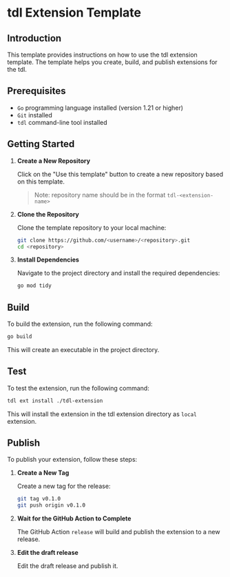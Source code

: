 # tdl Extension Template

## Introduction

This template provides instructions on how to use the tdl extension template. 
The template helps you create, build, and publish extensions for the tdl.

## Prerequisites

- `Go` programming language installed (version 1.21 or higher)
- `Git` installed
- `tdl` command-line tool installed

## Getting Started

1. **Create a New Repository**

   Click on the "Use this template" button to create a new repository based on this template.

   > Note: repository name should be in the format `tdl-<extension-name>`

2. **Clone the Repository**

   Clone the template repository to your local machine:

   ```sh
   git clone https://github.com/<username>/<repository>.git
   cd <repository>
   ```

3. **Install Dependencies**

   Navigate to the project directory and install the required dependencies:

   ```sh
   go mod tidy
   ```

## Build

To build the extension, run the following command:

```sh
go build
```

This will create an executable in the project directory.

## Test

To test the extension, run the following command:

```sh
tdl ext install ./tdl-extension
```

This will install the extension in the tdl extension directory as `local` extension.

## Publish

To publish your extension, follow these steps:

1. **Create a New Tag**
    
    Create a new tag for the release:

    ```sh
    git tag v0.1.0
    git push origin v0.1.0
    ```

2. **Wait for the GitHub Action to Complete**

    The GitHub Action `release` will build and publish the extension to a new release.

3. **Edit the draft release**

    Edit the draft release and publish it.

